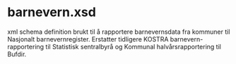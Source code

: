 # barnevern.xsd
xml schema definition brukt til å rapportere barnevernsdata fra kommuner til Nasjonalt barnevernregister. Erstatter tidligere KOSTRA barnevern-rapportering til Statistisk sentralbyrå og Kommunal halvårsrapportering til Bufdir.

